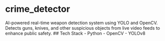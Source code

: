 # crime_detector
AI-powered real-time weapon detection system using YOLO and OpenCV.   Detects guns, knives, and other suspicious objects from live video feeds to enhance public safety.    ## Tech Stack - Python - OpenCV - YOLOv8
